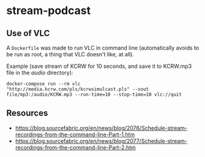 # stream-podcast

## Use of VLC

A `Dockerfile` was made to run VLC in command line (automatically avoids to be run as root, a thing that VLC doesn't like, at all).

Example (save stream of KCRW for 10 seconds, and save it to KCRW.mp3 file in the *audio* directory):

    docker-compose run --rm vlc "http://media.kcrw.com/pls/kcrwsimulcast.pls" --sout file/mp3:/audio/KCRW.mp3 --run-time=10 --stop-time=10 vlc://quit


## Resources

* https://blog.sourcefabric.org/en/news/blog/2076/Schedule-stream-recordings-from-the-command-line-Part-1.htm
* https://blog.sourcefabric.org/en/news/blog/2077/Schedule-stream-recordings-from-the-command-line-Part-2.htm
